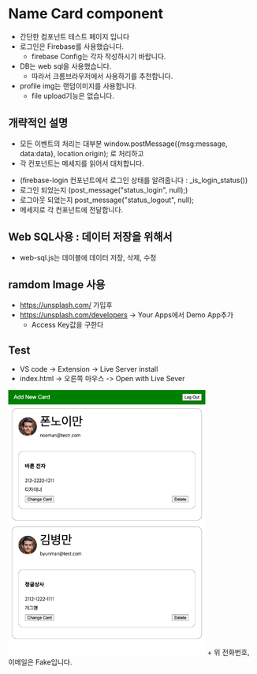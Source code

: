 # Name Card component
+ 간단한 컴포넌트 테스트 페이지 입니다
+ 로그인은 Firebase를 사용했습니다. 
    + firebase Config는 각자 작성하시기 바랍니다.
+ DB는 web sql을 사용했습니다.
    + 따라서 크롬브라우저에서 사용하기를 추천합니다.
+ profile img는 랜덤이미지를 사용합니다.
    + file upload기능은 없습니다.

## 개략적인 설명
+ 모든 이벤트의 처리는 대부분 window.postMessage({msg:message, data:data}, location.origin); 로 처리하고
+ 각 컨포넌트는 메세지를 읽어서 대처합니다. 
 - (firebase-login 컨포넌트에서 로그인 상태를 알려줍니다 : _is_login_status())
 - 로그인 되었는지 (post_message("status_login", null);)
 - 로그아웃 되었는지 post_message("status_logout", null);
 - 메세지로 각 컨포넌트에 전달합니다.

## Web SQL사용 : 데이터 저장을 위해서 
+ web-sql.js는 데이블에 데이터 저장, 삭제, 수정

## ramdom Image 사용
+ https://unsplash.com/ 가입후 
+ https://unsplash.com/developers -> Your Apps에서 Demo App추가
    + Access Key값을 구한다

## Test
+ VS code -> Extension -> Live Server install
+ index.html -> 오른쪽 마우스 -> Open with Live Sever 
<img src="https://github.com/hojin-hwang/my_component/blob/main/assets/imgs/screen_shot.png" width="400px"  title="Screen shot"/>
+ 위 전화번호, 이메일은 Fake입니다.
